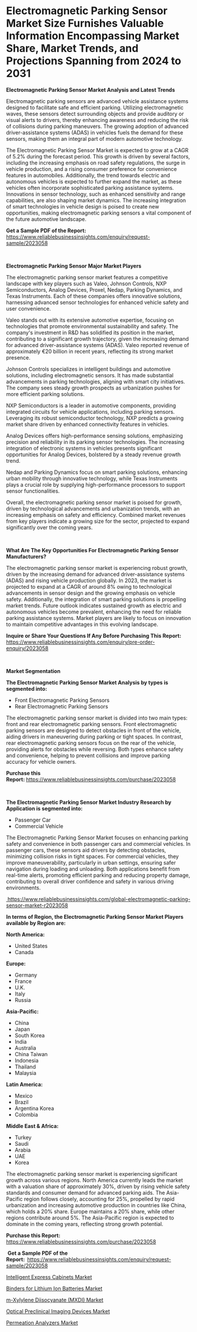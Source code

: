 <p><h1>Electromagnetic Parking Sensor Market Size Furnishes Valuable Information Encompassing Market Share, Market Trends, and Projections Spanning from 2024 to 2031</h1></p><p><strong>Electromagnetic Parking Sensor Market Analysis and Latest Trends</strong></p>
<p><p>Electromagnetic parking sensors are advanced vehicle assistance systems designed to facilitate safe and efficient parking. Utilizing electromagnetic waves, these sensors detect surrounding objects and provide auditory or visual alerts to drivers, thereby enhancing awareness and reducing the risk of collisions during parking maneuvers. The growing adoption of advanced driver-assistance systems (ADAS) in vehicles fuels the demand for these sensors, making them an integral part of modern automotive technology.</p><p>The Electromagnetic Parking Sensor Market is expected to grow at a CAGR of 5.2% during the forecast period. This growth is driven by several factors, including the increasing emphasis on road safety regulations, the surge in vehicle production, and a rising consumer preference for convenience features in automobiles. Additionally, the trend towards electric and autonomous vehicles is expected to further expand the market, as these vehicles often incorporate sophisticated parking assistance systems. Innovations in sensor technology, such as enhanced sensitivity and range capabilities, are also shaping market dynamics. The increasing integration of smart technologies in vehicle design is poised to create new opportunities, making electromagnetic parking sensors a vital component of the future automotive landscape.</p></p>
<p><strong>Get a Sample PDF of the Report:&nbsp;</strong> <a href="https://www.reliablebusinessinsights.com/enquiry/request-sample/2023058?utm_campaign=1109&utm_medium=2&utm_source=Github&utm_content=ia&utm_term=30102024&utm_id=electromagnetic-parking-sensor">https://www.reliablebusinessinsights.com/enquiry/request-sample/2023058</a></p>
<p>&nbsp;</p>
<p><strong>Electromagnetic Parking Sensor Major Market Players</strong></p>
<p><p>The electromagnetic parking sensor market features a competitive landscape with key players such as Valeo, Johnson Controls, NXP Semiconductors, Analog Devices, Proxel, Nedap, Parking Dynamics, and Texas Instruments. Each of these companies offers innovative solutions, harnessing advanced sensor technologies for enhanced vehicle safety and user convenience.</p><p>Valeo stands out with its extensive automotive expertise, focusing on technologies that promote environmental sustainability and safety. The company's investment in R&D has solidified its position in the market, contributing to a significant growth trajectory, given the increasing demand for advanced driver-assistance systems (ADAS). Valeo reported revenue of approximately €20 billion in recent years, reflecting its strong market presence.</p><p>Johnson Controls specializes in intelligent buildings and automotive solutions, including electromagnetic sensors. It has made substantial advancements in parking technologies, aligning with smart city initiatives. The company sees steady growth prospects as urbanization pushes for more efficient parking solutions.</p><p>NXP Semiconductors is a leader in automotive components, providing integrated circuits for vehicle applications, including parking sensors. Leveraging its robust semiconductor technology, NXP predicts a growing market share driven by enhanced connectivity features in vehicles.</p><p>Analog Devices offers high-performance sensing solutions, emphasizing precision and reliability in its parking sensor technologies. The increasing integration of electronic systems in vehicles presents significant opportunities for Analog Devices, bolstered by a steady revenue growth trend.</p><p>Nedap and Parking Dynamics focus on smart parking solutions, enhancing urban mobility through innovative technology, while Texas Instruments plays a crucial role by supplying high-performance processors to support sensor functionalities.</p><p>Overall, the electromagnetic parking sensor market is poised for growth, driven by technological advancements and urbanization trends, with an increasing emphasis on safety and efficiency. Combined market revenues from key players indicate a growing size for the sector, projected to expand significantly over the coming years.</p></p>
<p>&nbsp;</p>
<p><strong>What Are The Key Opportunities For Electromagnetic Parking Sensor Manufacturers?</strong></p>
<p><p>The electromagnetic parking sensor market is experiencing robust growth, driven by the increasing demand for advanced driver-assistance systems (ADAS) and rising vehicle production globally. In 2023, the market is projected to expand at a CAGR of around 8% owing to technological advancements in sensor design and the growing emphasis on vehicle safety. Additionally, the integration of smart parking solutions is propelling market trends. Future outlook indicates sustained growth as electric and autonomous vehicles become prevalent, enhancing the need for reliable parking assistance systems. Market players are likely to focus on innovation to maintain competitive advantages in this evolving landscape.</p></p>
<p><strong>Inquire or Share Your Questions If Any Before Purchasing This Report:</strong> <a href="https://www.reliablebusinessinsights.com/enquiry/pre-order-enquiry/2023058?utm_campaign=1109&utm_medium=2&utm_source=Github&utm_content=ia&utm_term=30102024&utm_id=electromagnetic-parking-sensor">https://www.reliablebusinessinsights.com/enquiry/pre-order-enquiry/2023058</a></p>
<p>&nbsp;</p>
<p><strong>Market Segmentation</strong></p>
<p><strong>The Electromagnetic Parking Sensor Market Analysis by types is segmented into:</strong></p>
<p><ul><li>Front Electromagnetic Parking Sensors</li><li>Rear Electromagnetic Parking Sensors</li></ul></p>
<p><p>The electromagnetic parking sensor market is divided into two main types: front and rear electromagnetic parking sensors. Front electromagnetic parking sensors are designed to detect obstacles in front of the vehicle, aiding drivers in maneuvering during parking or tight spaces. In contrast, rear electromagnetic parking sensors focus on the rear of the vehicle, providing alerts for obstacles while reversing. Both types enhance safety and convenience, helping to prevent collisions and improve parking accuracy for vehicle owners.</p></p>
<p><strong>Purchase this Report:&nbsp;</strong><a href="https://www.reliablebusinessinsights.com/purchase/2023058?utm_campaign=1109&utm_medium=2&utm_source=Github&utm_content=ia&utm_term=30102024&utm_id=electromagnetic-parking-sensor">https://www.reliablebusinessinsights.com/purchase/2023058</a></p>
<p>&nbsp;</p>
<p><strong>The Electromagnetic Parking Sensor Market Industry Research by Application is segmented into:</strong></p>
<p><ul><li>Passenger Car</li><li>Commercial Vehicle</li></ul></p>
<p><p>The Electromagnetic Parking Sensor Market focuses on enhancing parking safety and convenience in both passenger cars and commercial vehicles. In passenger cars, these sensors aid drivers by detecting obstacles, minimizing collision risks in tight spaces. For commercial vehicles, they improve maneuverability, particularly in urban settings, ensuring safer navigation during loading and unloading. Both applications benefit from real-time alerts, promoting efficient parking and reducing property damage, contributing to overall driver confidence and safety in various driving environments.</p></p>
<p><a href="https://www.reliablebusinessinsights.com/global-electromagnetic-parking-sensor-market-r2023058?utm_campaign=1109&utm_medium=2&utm_source=Github&utm_content=ia&utm_term=30102024&utm_id=electromagnetic-parking-sensor">&nbsp;https://www.reliablebusinessinsights.com/global-electromagnetic-parking-sensor-market-r2023058</a></p>
<p><strong>In terms of Region, the Electromagnetic Parking Sensor Market Players available by Region are:</strong></p>
<p>
    <p> <strong> North America: </strong>
        <ul>
            <li>United States</li>
            <li>Canada</li>
        </ul>
        </p> 
    <p> <strong> Europe: </strong>
        <ul>
            <li>Germany</li>
            <li>France</li>
            <li>U.K.</li>
            <li>Italy</li>
            <li>Russia</li>
        </ul>
        </p> 
    <p> <strong> Asia-Pacific: </strong>
        <ul>
            <li>China</li>
            <li>Japan</li>
            <li>South Korea</li>
            <li>India</li>
            <li>Australia</li>
            <li>China Taiwan</li>
            <li>Indonesia</li>
            <li>Thailand</li>
            <li>Malaysia</li>
        </ul>
        </p> 
    <p> <strong> Latin America: </strong>
        <ul>
            <li>Mexico</li>
            <li>Brazil</li>
            <li>Argentina Korea</li>
            <li>Colombia</li>
        </ul>
        </p> 
    <p> <strong> Middle East & Africa: </strong>
        <ul>
            <li>Turkey</li>
            <li>Saudi</li>
            <li>Arabia</li>
            <li>UAE</li>
            <li>Korea</li>
        </ul>
    </p>
    </p>
<p><p>The electromagnetic parking sensor market is experiencing significant growth across various regions. North America currently leads the market with a valuation share of approximately 30%, driven by rising vehicle safety standards and consumer demand for advanced parking aids. The Asia-Pacific region follows closely, accounting for 25%, propelled by rapid urbanization and increasing automotive production in countries like China, which holds a 20% share. Europe maintains a 20% share, while other regions contribute around 5%. The Asia-Pacific region is expected to dominate in the coming years, reflecting strong growth potential.</p></p>
<p><strong>Purchase this Report: </strong><a href="https://www.reliablebusinessinsights.com/purchase/2023058?utm_campaign=1109&utm_medium=2&utm_source=Github&utm_content=ia&utm_term=30102024&utm_id=electromagnetic-parking-sensor">https://www.reliablebusinessinsights.com/purchase/2023058</a></p>
<p>&nbsp;<strong>Get a Sample PDF of the Report:&nbsp;&nbsp;</strong><a href="https://www.reliablebusinessinsights.com/enquiry/request-sample/2023058?utm_campaign=1109&utm_medium=2&utm_source=Github&utm_content=ia&utm_term=30102024&utm_id=electromagnetic-parking-sensor">https://www.reliablebusinessinsights.com/enquiry/request-sample/2023058</a></p>
<p><strong></strong></p>
<p><p><a href="https://issuu.com/reportprime-2/docs/intelligent-express-cabinets-market_b5c74f8de1840c?utm_campaign=1109&utm_medium=2&utm_source=Github&utm_content=ia&utm_term=30102024&utm_id=electromagnetic-parking-sensor">Intelligent Express Cabinets Market</a></p><p><a href="https://www.linkedin.com/pulse/binders-lithium-ion-batteries-market-size-status-forecast-vukfc?utm_campaign=1109&utm_medium=2&utm_source=Github&utm_content=ia&utm_term=30102024&utm_id=electromagnetic-parking-sensor">Binders for Lithium Ion Batteries Market</a></p><p><a href="https://www.linkedin.com/pulse/m-xylylene-diisocyanate-mxdi-market-transformation-comparative-hmfpc?utm_campaign=1109&utm_medium=2&utm_source=Github&utm_content=ia&utm_term=30102024&utm_id=electromagnetic-parking-sensor">m-Xylylene Diisocyanate (MXDI) Market</a></p><p><a href="https://github.com/seraphinaqist/Market-Research-Report-List-1/blob/main/optical-preclinical-imaging-devices-market.md?utm_campaign=1109&utm_medium=2&utm_source=Github&utm_content=ia&utm_term=30102024&utm_id=electromagnetic-parking-sensor">Optical Preclinical Imaging Devices Market</a></p><p><a href="https://issuu.com/reportprime-2/docs/permeation-analyzers-market-size-20_5b8d9c0611d4a3?utm_campaign=1109&utm_medium=2&utm_source=Github&utm_content=ia&utm_term=30102024&utm_id=electromagnetic-parking-sensor">Permeation Analyzers Market</a></p></p>